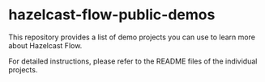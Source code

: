 # hazelcast-flow-public-demos

This repository provides a list of demo projects you can use to learn more about Hazelcast Flow.

For detailed instructions, please refer to the README files of the individual projects.
